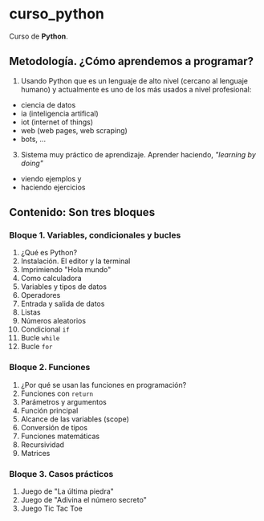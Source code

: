 # curso_python
Curso de **Python**.

## Metodología. ¿Cómo aprendemos a programar?
1. Usando Python que es un lenguaje de alto nivel (cercano al lenguaje humano) y actualmente es uno de los más usados a nivel profesional:
  - ciencia de datos
  - ia (inteligencia artifical)
  - iot (internet of things)
  - web (web pages, web scraping)
  - bots, ...
3. Sistema muy práctico de aprendizaje. Aprender haciendo, *"learning by doing"*
  - viendo ejemplos y
  - haciendo ejercicios

## Contenido: Son tres bloques

### Bloque 1. Variables, condicionales y bucles
1. ¿Qué es Python?
2. Instalación. El editor y la terminal
3. Imprimiendo "Hola mundo"
4. Como calculadora
5. Variables y tipos de datos
6. Operadores
7. Entrada y salida de datos
8. Listas
9. Números aleatorios
10. Condicional `if`
11. Bucle `while`
12. Bucle `for`

### Bloque 2. Funciones
1. ¿Por qué se usan las funciones en programación?
2. Funciones con `return`
3. Parámetros y argumentos
4. Función principal
5. Alcance de las variables (scope)
6. Conversión de tipos
7. Funciones matemáticas
8. Recursividad
9. Matrices

### Bloque 3. Casos prácticos
1. Juego de "La última piedra"
2. Juego de "Adivina el número secreto"
3. Juego Tic Tac Toe
